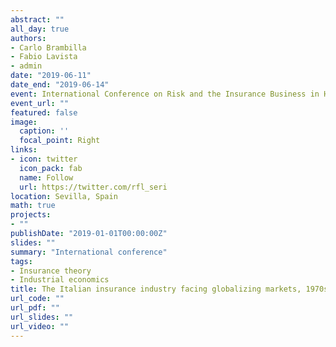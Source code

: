 ```yaml
---
abstract: ""
all_day: true
authors:
- Carlo Brambilla
- Fabio Lavista
- admin
date: "2019-06-11"
date_end: "2019-06-14"
event: International Conference on Risk and the Insurance Business in History
event_url: ""
featured: false
image:
  caption: ''
  focal_point: Right
links:
- icon: twitter
  icon_pack: fab
  name: Follow
  url: https://twitter.com/rfl_seri
location: Sevilla, Spain
math: true
projects:
- ""
publishDate: "2019-01-01T00:00:00Z"
slides: ""
summary: "International conference"
tags:
- Insurance theory
- Industrial economics
title: The Italian insurance industry facing globalizing markets, 1970s-2000s
url_code: ""
url_pdf: ""
url_slides: ""
url_video: ""
---
```

